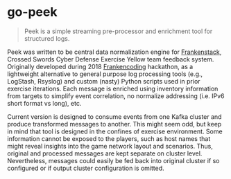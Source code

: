 # go-peek
> Peek is a simple streaming pre-processor and enrichment tool for structured logs. 

Peek was written to be central data normalization engine for [Frankenstack](https://github.com/ccdcoe/frankenstack), Crossed Swords Cyber Defense Exercise Yellow team feedback system. Originally developed during 2018 [Frankencoding](https://github.com/ccdcoe/Frankencoding) hackathon, as a lightweight alternative to general purpose log processing tools (e.g., LogStash, Rsyslog) and custom (nasty) Python scripts used in prior exercise iterations. Each message is enriched using inventory information from targets to simplify event correlation, no normalize addressing (i.e. IPv6 short format vs long), etc.

Current version is designed to consume events from one Kafka cluster and produce transformed messages to another. This might seem odd, but keep in mind that tool is designed in the confines of exercise environment. Some information cannot be exposed to the players, such as host names that might reveal insights into the game network layout and scenarios. Thus, original and processed messages are kept separate on cluster level. Nevertheless, messages could easily be fed back into original cluster if so configured or if output cluster configuration is omitted. 
